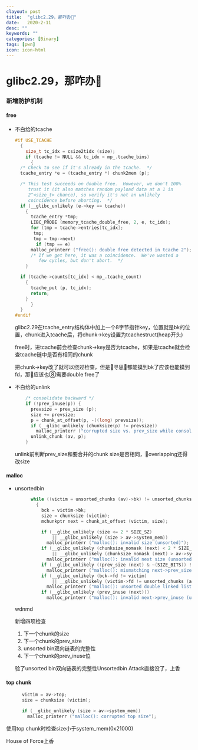 ```yaml
---
clayout: post
title:  "glibc2.29，那咋办🐎"
date:   2020-2-11
desc: ""
keywords: ""
categories: [Binary]
tags: [pwn]
icon: icon-html
---
```


# glibc2.29，那咋办🐎

### 新增防护机制

#### free

* 不白给的tcache

  ```c
  #if USE_TCACHE
    {
      size_t tc_idx = csize2tidx (size);
      if (tcache != NULL && tc_idx < mp_.tcache_bins)
        {
  	/* Check to see if it's already in the tcache.  */
  	tcache_entry *e = (tcache_entry *) chunk2mem (p);
  
  	/* This test succeeds on double free.  However, we don't 100%
  	   trust it (it also matches random payload data at a 1 in
  	   2^<size_t> chance), so verify it's not an unlikely
  	   coincidence before aborting.  */
  	if (__glibc_unlikely (e->key == tcache))
  	  {
  	    tcache_entry *tmp;
  	    LIBC_PROBE (memory_tcache_double_free, 2, e, tc_idx);
  	    for (tmp = tcache->entries[tc_idx];
  		 tmp;
  		 tmp = tmp->next)
  	      if (tmp == e)
  		malloc_printerr ("free(): double free detected in tcache 2");
  	    /* If we get here, it was a coincidence.  We've wasted a
  	       few cycles, but don't abort.  */
  	  }
  
  	if (tcache->counts[tc_idx] < mp_.tcache_count)
  	  {
  	    tcache_put (p, tc_idx);
  	    return;
  	  }
        }
    }
  #endif
  ```

  glibc2.29在tcache_entry结构体中加上一个8字节指针key，位置就是bk的位置，chunk进入tcache后，将chunk->key设置为tcachestruct(heap开头)

  free时，进tcache前会检查chunk->key是否为tcache，如果是tcache就会检查tcache链中是否有相同的chunk

  把chunk->key改了就可以绕过检查，但是👴寻思👴都能摸到bk了应该也能摸到fd，那👴应该也⑧需要double free了

* 不白给的unlink

  ```c
      /* consolidate backward */
      if (!prev_inuse(p)) {
        prevsize = prev_size (p);
        size += prevsize;
        p = chunk_at_offset(p, -((long) prevsize));
        if (__glibc_unlikely (chunksize(p) != prevsize))
          malloc_printerr ("corrupted size vs. prev_size while consolidating");
        unlink_chunk (av, p);
      }
  
  ```

  unlink前判断prev_size和要合并的chunk size是否相同，👴overlapping还得改size





#### malloc

* unsortedbin

  ```c
        while ((victim = unsorted_chunks (av)->bk) != unsorted_chunks (av))
          {
            bck = victim->bk;
            size = chunksize (victim);
            mchunkptr next = chunk_at_offset (victim, size);
  
            if (__glibc_unlikely (size <= 2 * SIZE_SZ)
                || __glibc_unlikely (size > av->system_mem))
              malloc_printerr ("malloc(): invalid size (unsorted)");
            if (__glibc_unlikely (chunksize_nomask (next) < 2 * SIZE_SZ)
                || __glibc_unlikely (chunksize_nomask (next) > av->system_mem))
              malloc_printerr ("malloc(): invalid next size (unsorted)");
            if (__glibc_unlikely ((prev_size (next) & ~(SIZE_BITS)) != size))
              malloc_printerr ("malloc(): mismatching next->prev_size (unsorted)");
            if (__glibc_unlikely (bck->fd != victim)
                || __glibc_unlikely (victim->fd != unsorted_chunks (av)))
              malloc_printerr ("malloc(): unsorted double linked list corrupted");
            if (__glibc_unlikely (prev_inuse (next)))
              malloc_printerr ("malloc(): invalid next->prev_inuse (unsorted)");
  ```

  wdnmd

  新增四项检查

  1. 下一个chunk的size
  2. 下一个chunk的prev_size
  3. unsorted bin双向链表的完整性
  4. 下一个chunk的prev_inuse位

  验了unsorted bin双向链表的完整性Unsortedbin Attack直接没了，上香

#### top chunk

```c
      victim = av->top;
      size = chunksize (victim);

      if (__glibc_unlikely (size > av->system_mem))
        malloc_printerr ("malloc(): corrupted top size");
```

使用top chunk时检查size小于system_mem(0x21000)

House of Force上香
